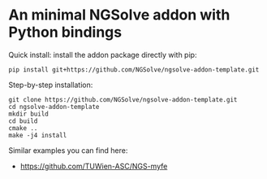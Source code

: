 # An minimal NGSolve addon with Python bindings

Quick install: install the addon package directly with pip:

    pip install git+https://github.com/NGSolve/ngsolve-addon-template.git

Step-by-step installation:

    git clone https://github.com/NGSolve/ngsolve-addon-template.git
    cd ngsolve-addon-template
    mkdir build
    cd build
    cmake ..
    make -j4 install


Similar examples you can find here:

  * https://github.com/TUWien-ASC/NGS-myfe
